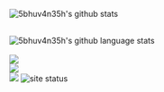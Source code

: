 ![5bhuv4n35h's github stats](https://github-readme-stats.vercel.app/api?username=5bhuv4n35h&show_icons=true&theme=dracula&count_private=true)<br>

<br>![5bhuv4n35h's github language stats](https://github-readme-stats.vercel.app/api/top-langs/?username=5bhuv4n35h&layout=compact&theme=dracula)<br>
<br>
![](https://img.shields.io/github/followers/5bhuv4n35h?label=FOllow&style=plastic)
<br>
![](https://img.shields.io/github/stars/5bhuv4n35h?style=plastic)
<br>
![](https://wpamelia.com/wp-content/uploads/2018/11/ezgif-2-6d0b072c3d3f.gif)
![site status](https://github.com/5bhuv4n35h/5bhuv4n35h.io/workflows/Jekyll%20site%20CI/badge.svg)

